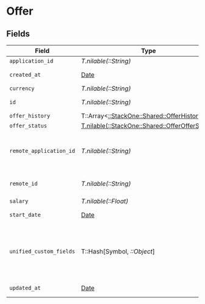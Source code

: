 # Offer


## Fields

| Field                                                                                        | Type                                                                                         | Required                                                                                     | Description                                                                                  | Example                                                                                      |
| -------------------------------------------------------------------------------------------- | -------------------------------------------------------------------------------------------- | -------------------------------------------------------------------------------------------- | -------------------------------------------------------------------------------------------- | -------------------------------------------------------------------------------------------- |
| `application_id`                                                                             | *T.nilable(::String)*                                                                        | :heavy_minus_sign:                                                                           | N/A                                                                                          |                                                                                              |
| `created_at`                                                                                 | [Date](https://ruby-doc.org/stdlib-2.6.1/libdoc/date/rdoc/Date.html)                         | :heavy_minus_sign:                                                                           | Date of creation                                                                             | 2021-01-01T01:01:01.000Z                                                                     |
| `currency`                                                                                   | *T.nilable(::String)*                                                                        | :heavy_minus_sign:                                                                           | N/A                                                                                          |                                                                                              |
| `id`                                                                                         | *T.nilable(::String)*                                                                        | :heavy_minus_sign:                                                                           | Unique identifier                                                                            | 8187e5da-dc77-475e-9949-af0f1fa4e4e3                                                         |
| `offer_history`                                                                              | T::Array<[::StackOne::Shared::OfferHistory](../../models/shared/offerhistory.md)>            | :heavy_minus_sign:                                                                           | N/A                                                                                          |                                                                                              |
| `offer_status`                                                                               | [T.nilable(::StackOne::Shared::OfferOfferStatus)](../../models/shared/offerofferstatus.md)   | :heavy_minus_sign:                                                                           | N/A                                                                                          |                                                                                              |
| `remote_application_id`                                                                      | *T.nilable(::String)*                                                                        | :heavy_minus_sign:                                                                           | Provider's unique identifier of the application                                              | e3cb75bf-aa84-466e-a6c1-b8322b257a48                                                         |
| `remote_id`                                                                                  | *T.nilable(::String)*                                                                        | :heavy_minus_sign:                                                                           | Provider's unique identifier                                                                 | 8187e5da-dc77-475e-9949-af0f1fa4e4e3                                                         |
| `salary`                                                                                     | *T.nilable(::Float)*                                                                         | :heavy_minus_sign:                                                                           | N/A                                                                                          |                                                                                              |
| `start_date`                                                                                 | [Date](https://ruby-doc.org/stdlib-2.6.1/libdoc/date/rdoc/Date.html)                         | :heavy_minus_sign:                                                                           | Date of creation                                                                             | 2021-01-01T01:01:01.000Z                                                                     |
| `unified_custom_fields`                                                                      | T::Hash[Symbol, *::Object*]                                                                  | :heavy_minus_sign:                                                                           | Custom Unified Fields configured in your StackOne project                                    | {<br/>"my_project_custom_field_1": "REF-1236",<br/>"my_project_custom_field_2": "some other value"<br/>} |
| `updated_at`                                                                                 | [Date](https://ruby-doc.org/stdlib-2.6.1/libdoc/date/rdoc/Date.html)                         | :heavy_minus_sign:                                                                           | Date of last update                                                                          | 2021-01-01T01:01:01.000Z                                                                     |